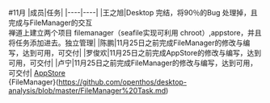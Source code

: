 #11月
|成员|任务|
|----|----|
|王之旭|Desktop 完结，将90％的Bug 处理掉，且完成与FileManager的交互<br />禅道上建立两个项目 filemanager（seafile实现可利用 chroot）,appstore，并且将任务添加进去。独立管理|
|陈鹏|11月25日之前完成FileManager的修改与编写，达到可用，可交付|
|罗俊欢|11月25日之前完成AppStore的修改与编写，达到可用，可交付|
|卢宁|11月25日之前完成FileManager的修改与编写，达到可用，可交付|
[AppStore](https://github.com/openthos/appstore-ota-analysis/blob/master/AppStore%E9%9C%80%E6%B1%82%E6%96%87%E6%A1%A3.md)<br />
{FileManager}(https://github.com/openthos/desktop-analysis/blob/master/FileManager%20Task.md)
